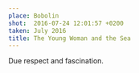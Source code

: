 ```yaml
---
place: Bobolin
shot:  2016-07-24 12:01:57 +0200
taken: July 2016
title: The Young Woman and the Sea
---
```


Due respect and fascination.
